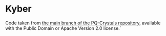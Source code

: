# Kyber

Code taken from [the main branch of the PQ-Crystals repository]([README.md](https://github.com/pq-crystals/kyber/tree/standard)), available with the Public Domain or Apache Version 2.0 license.`